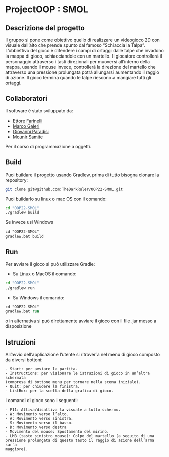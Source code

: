 # ProjectOOP : SMOL

## Descrizione del progetto

Il gruppo si pone come obiettivo quello di realizzare un videogioco 2D con visuale dall’alto che prende spunto dal famoso “Schiaccia la Talpa”.
L’obbiettivo del gioco è difendere i campi di ortaggi dalle talpe che invadono la mappa di gioco, schiacciandole con un martello.
Il giocatore controllerà il personaggio attraverso i tasti direzionali per muoversi all’interno della mappa, usando il mouse invece, controllerà la direzione del martello che attraverso una pressione prolungata potrà allungarsi aumentando il raggio di azione. Il gioco termina quando le talpe riescono a mangiare tutti gli ortaggi.

## Collaboratori

Il software è stato sviluppato da:
- [Ettore Farinelli](https://github.com/TheDarkRuler) 
- [Marco Galeri](https://github.com/Fre0Grella)
- [Giovanni Paradisi](https://github.com/gioviheyz<>)
- [Mounir Samite](https://github.com/muni106) 

Per il corso di programmazione a oggetti.

## Build
Puoi buildare il progetto usando Gradlew, prima di tutto bisogna clonare la repository:

```bash
git clone git@github.com:TheDarkRuler/OOP22-SMOL.git
```

Puoi buildarlo su linux o mac OS con il comando:

```bash
cd "OOP22-SMOL"
./gradlew build
```

Se invece usi Windows

```ps
cd "OOP22-SMOL"
gradlew.bat build
```

## Run
Per avviare il gioco si può utilizzare Gradle:
- Su Linux o MacOS il comando:
```bash
cd "OOP22-SMOL"
./gradlew run
```
- Su Windows il comando:
```ps
cd "OOP22-SMOL"
gradlew.bat run
```

o in alternativa si può direttamente avviare il gioco con il file .jar messo a disposizione

## Istruzioni

All’avvio dell’applicazione l’utente si ritrover`a nel menu di gioco composto
da diversi bottoni:
```
- Start: per avviare la partita.
- Instructions: per visionare le istruzioni di gioco in un’altra schermata
(compresa di bottone menu per tornare nella scena iniziale).
- Quit: per chiudere la finistra.
- ListBox: per la scelta della grafica di gioco.
```

I comandi di gioco sono i seguenti:
```
- F11: Attiva/disattiva la visuale a tutto schermo.
- W: Movimento verso l’alto.
- A: Movimento verso sinistra.
- S: Movimento verso il basso.
- D: Movimento verso destra
- Movimento del mouse: Spostamento del mirino.
- LMB (tasto sinistro mouse): Colpo del martello (a seguito di una
pressione prolungata di questo tasto il raggio di azione dell’arma sar`a
maggiore).
```
